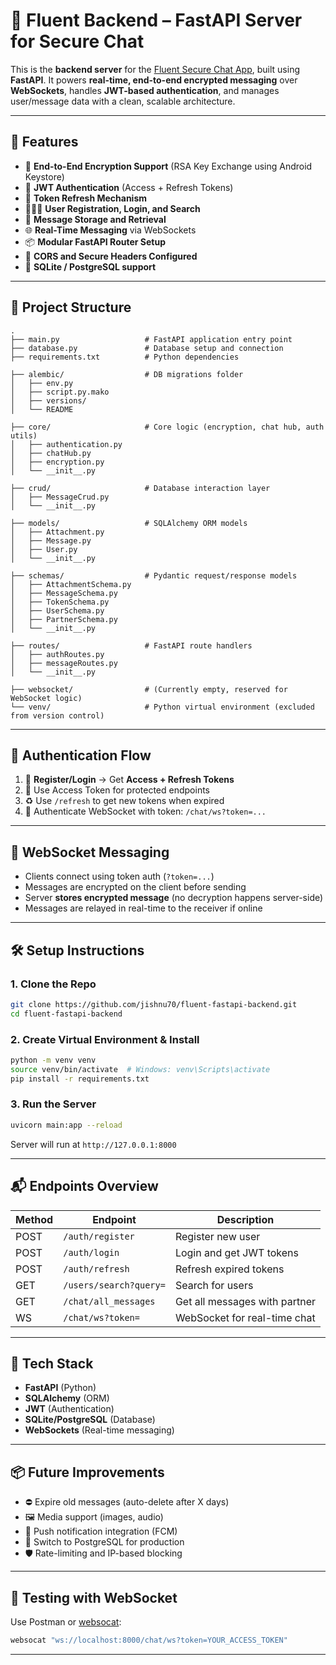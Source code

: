 # 🔧 Fluent Backend – FastAPI Server for Secure Chat

This is the **backend server** for the [Fluent Secure Chat App](https://github.com/jishnu70/Fluent-Secure-E2E-Chat-App-Kotlin-Compose), built using **FastAPI**. It powers **real-time, end-to-end encrypted messaging** over **WebSockets**, handles **JWT-based authentication**, and manages user/message data with a clean, scalable architecture.

---

## 🚀 Features

- 🔐 **End-to-End Encryption Support** (RSA Key Exchange using Android Keystore)
- 🔑 **JWT Authentication** (Access + Refresh Tokens)
- 🔁 **Token Refresh Mechanism**
- 🧑‍🤝‍🧑 **User Registration, Login, and Search**
- 📩 **Message Storage and Retrieval**
- 🌐 **Real-Time Messaging** via WebSockets
- 📦 **Modular FastAPI Router Setup**
- 🔐 **CORS and Secure Headers Configured**
- 📁 **SQLite / PostgreSQL support**

---

## 📁 Project Structure

```
.
├── main.py                   # FastAPI application entry point
├── database.py               # Database setup and connection
├── requirements.txt          # Python dependencies

├── alembic/                  # DB migrations folder
│   ├── env.py
│   ├── script.py.mako
│   ├── versions/
│   └── README

├── core/                     # Core logic (encryption, chat hub, auth utils)
│   ├── authentication.py
│   ├── chatHub.py
│   ├── encryption.py
│   └── __init__.py

├── crud/                     # Database interaction layer
│   ├── MessageCrud.py
│   └── __init__.py

├── models/                   # SQLAlchemy ORM models
│   ├── Attachment.py
│   ├── Message.py
│   ├── User.py
│   └── __init__.py

├── schemas/                  # Pydantic request/response models
│   ├── AttachmentSchema.py
│   ├── MessageSchema.py
│   ├── TokenSchema.py
│   ├── UserSchema.py
│   ├── PartnerSchema.py
│   └── __init__.py

├── routes/                   # FastAPI route handlers
│   ├── authRoutes.py
│   ├── messageRoutes.py
│   └── __init__.py

├── websocket/                # (Currently empty, reserved for WebSocket logic)
└── venv/                     # Python virtual environment (excluded from version control)

```

---

## 🔐 Authentication Flow

1. 🔐 **Register/Login** → Get **Access + Refresh Tokens**
2. 🔄 Use Access Token for protected endpoints
3. ♻️ Use `/refresh` to get new tokens when expired
4. 💬 Authenticate WebSocket with token: `/chat/ws?token=...`

---

## 📡 WebSocket Messaging

- Clients connect using token auth (`?token=...`)
- Messages are encrypted on the client before sending
- Server **stores encrypted message** (no decryption happens server-side)
- Messages are relayed in real-time to the receiver if online

---

## 🛠️ Setup Instructions

### 1. Clone the Repo

```bash
git clone https://github.com/jishnu70/fluent-fastapi-backend.git
cd fluent-fastapi-backend
```

### 2. Create Virtual Environment & Install

```bash
python -m venv venv
source venv/bin/activate  # Windows: venv\Scripts\activate
pip install -r requirements.txt
```

### 3. Run the Server

```bash
uvicorn main:app --reload
```

Server will run at `http://127.0.0.1:8000`

---

## 📬 Endpoints Overview

| Method | Endpoint                 | Description                    |
|--------|--------------------------|--------------------------------|
| POST   | `/auth/register`         | Register new user              |
| POST   | `/auth/login`            | Login and get JWT tokens       |
| POST   | `/auth/refresh`          | Refresh expired tokens         |
| GET    | `/users/search?query=`   | Search for users               |
| GET    | `/chat/all_messages`     | Get all messages with partner  |
| WS     | `/chat/ws?token=`        | WebSocket for real-time chat   |

---

## 🔐 Tech Stack

- **FastAPI** (Python)
- **SQLAlchemy** (ORM)
- **JWT** (Authentication)
- **SQLite/PostgreSQL** (Database)
- **WebSockets** (Real-time messaging)

---

## 📦 Future Improvements

- ⛔ Expire old messages (auto-delete after X days)
- 🖼️ Media support (images, audio)
- 📲 Push notification integration (FCM)
- 📁 Switch to PostgreSQL for production
- 🛡️ Rate-limiting and IP-based blocking

---

## 🧪 Testing with WebSocket

Use Postman or [websocat](https://github.com/vi/websocat):

```bash
websocat "ws://localhost:8000/chat/ws?token=YOUR_ACCESS_TOKEN"
```

---
